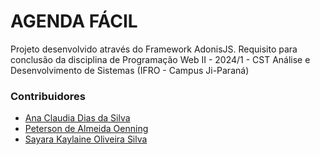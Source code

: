 # AGENDA FÁCIL

Projeto desenvolvido através do Framework AdonisJS. Requisito para conclusão da disciplina de Programação Web II - 2024/1 - CST Análise e Desenvolvimento de Sistemas (IFRO - Campus Ji-Paraná)

### Contribuidores
 - [Ana Claudia Dias da Silva](https://github.com/Anaclauds)
 - [Peterson de Almeida Oenning](https://github.com/petersonoenning)
 - [Sayara Kaylaine Oliveira Silva](https://github.com/sayarakaylaine)

